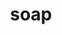 ---
layout: smileys&emotion
title: soap
emoji: soap
permalink: 🧼.html
image: assets/img/3moji/soap.png
---